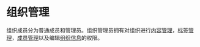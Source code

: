 # 组织管理

组织成员分为普通成员和管理员。组织管理员拥有对组织进行[内容管理](./content_manage.md)，[标签管理](./tag_manage.md)，[成员管理](./member_info.md)以及编辑[组织信息](./group_info.md)的权限。
